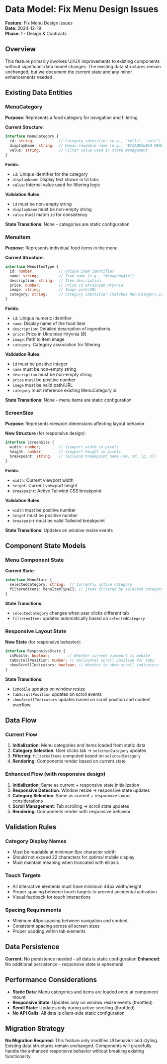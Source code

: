 # Data Model: Fix Menu Design Issues

**Feature**: Fix Menu Design Issues  
**Date**: 2024-12-19  
**Phase**: 1 - Design & Contracts

## Overview

This feature primarily involves UI/UX improvements to existing components without significant data model changes. The existing data structures remain unchanged, but we document the current state and any minor enhancements needed.

## Existing Data Entities

### MenuCategory

**Purpose**: Represents a food category for navigation and filtering

**Current Structure**:
```typescript
interface MenuCategory {
  id: string;           // Category identifier (e.g., "rolls", "sets")
  displayName: string;  // Human-readable name (e.g., "ФІЛАДЕЛЬФІЯ МЕНЮ")
  value: string;        // Filter value used in state management
}
```

**Fields**:
- `id`: Unique identifier for the category
- `displayName`: Display text shown in UI tabs
- `value`: Internal value used for filtering logic

**Validation Rules**:
- `id` must be non-empty string
- `displayName` must be non-empty string
- `value` must match `id` for consistency

**State Transitions**: None - categories are static configuration

### MenuItem

**Purpose**: Represents individual food items in the menu

**Current Structure**:
```typescript
interface MenuItemType {
  id: number;           // Unique item identifier
  name: string;         // Item name (e.g., "Філадельфія")
  description: string;  // Item description
  price: number;        // Price in Ukrainian Hryvnia
  image: string;        // Image path/URL
  category: string;     // Category identifier (matches MenuCategory.id)
}
```

**Fields**:
- `id`: Unique numeric identifier
- `name`: Display name of the food item
- `description`: Detailed description of ingredients
- `price`: Price in Ukrainian Hryvnia (₴)
- `image`: Path to item image
- `category`: Category association for filtering

**Validation Rules**:
- `id` must be positive integer
- `name` must be non-empty string
- `description` must be non-empty string
- `price` must be positive number
- `image` must be valid path/URL
- `category` must reference existing MenuCategory.id

**State Transitions**: None - menu items are static configuration

### ScreenSize

**Purpose**: Represents viewport dimensions affecting layout behavior

**New Structure** (for responsive design):
```typescript
interface ScreenSize {
  width: number;        // Viewport width in pixels
  height: number;       // Viewport height in pixels
  breakpoint: string;   // Tailwind breakpoint name (sm, md, lg, xl)
}
```

**Fields**:
- `width`: Current viewport width
- `height`: Current viewport height  
- `breakpoint`: Active Tailwind CSS breakpoint

**Validation Rules**:
- `width` must be positive number
- `height` must be positive number
- `breakpoint` must be valid Tailwind breakpoint

**State Transitions**: Updates on window resize events

## Component State Models

### Menu Component State

**Current State**:
```typescript
interface MenuState {
  selectedCategory: string;  // Currently active category
  filteredItems: MenuItemType[]; // Items filtered by selected category
}
```

**State Transitions**:
- `selectedCategory` changes when user clicks different tab
- `filteredItems` updates automatically based on `selectedCategory`

### Responsive Layout State

**New State** (for responsive behavior):
```typescript
interface ResponsiveState {
  isMobile: boolean;        // Whether current viewport is mobile
  tabScrollPosition: number; // Horizontal scroll position for tabs
  showScrollIndicators: boolean; // Whether to show scroll indicators
}
```

**State Transitions**:
- `isMobile` updates on window resize
- `tabScrollPosition` updates on scroll events
- `showScrollIndicators` updates based on scroll position and content overflow

## Data Flow

### Current Flow
1. **Initialization**: Menu categories and items loaded from static data
2. **Category Selection**: User clicks tab → `selectedCategory` updates
3. **Filtering**: `filteredItems` computed based on `selectedCategory`
4. **Rendering**: Components render based on current state

### Enhanced Flow (with responsive design)
1. **Initialization**: Same as current + responsive state initialization
2. **Responsive Detection**: Window resize → responsive state updates
3. **Category Selection**: Same as current + responsive layout considerations
4. **Scroll Management**: Tab scrolling → scroll state updates
5. **Rendering**: Components render with responsive behavior

## Validation Rules

### Category Display Names
- Must be readable at minimum 8px character width
- Should not exceed 22 characters for optimal mobile display
- Must maintain meaning when truncated with ellipsis

### Touch Targets
- All interactive elements must have minimum 44px width/height
- Proper spacing between touch targets to prevent accidental activation
- Visual feedback for touch interactions

### Spacing Requirements
- Minimum 48px spacing between navigation and content
- Consistent spacing across all screen sizes
- Proper padding within tab elements

## Data Persistence

**Current**: No persistence needed - all data is static configuration
**Enhanced**: No additional persistence - responsive state is ephemeral

## Performance Considerations

- **Static Data**: Menu categories and items are loaded once at component mount
- **Responsive State**: Updates only on window resize events (throttled)
- **Scroll State**: Updates only during active scrolling (throttled)
- **No API Calls**: All data is client-side static configuration

## Migration Strategy

**No Migration Required**: This feature only modifies UI behavior and styling. Existing data structures remain unchanged. Components will gracefully handle the enhanced responsive behavior without breaking existing functionality.
